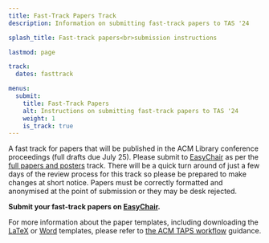 ```yaml
---
title: Fast-Track Papers Track
description: Information on submitting fast-track papers to TAS '24

splash_title: Fast-track papers<br>submission instructions

lastmod: page

track:
  dates: fasttrack

menus:
  submit:
    title: Fast-Track Papers
    alt: Instructions on submitting fast-track papers to TAS '24
    weight: 1
    is_track: true
---
```


A fast track for papers that will be published in the ACM Library conference proceedings (full drafts due July 25). Please submit to [EasyChair](/2024/submit/easychair/) as per the [full papers and posters](/2024/submit/papers-posters/) track. There will be a quick turn around of just a few days of the review process for this track so please be prepared to make changes at short notice. Papers must be correctly formatted and anonymised at the point of submission or they may be desk rejected.

**Submit your fast-track papers on [EasyChair](https://easychair.org/conferences/?conf=tas24 "EasyChair submission site for TAS '24").**

For more information about the paper templates, including downloading the [LaTeX](
https://authors.acm.org/proceedings/production-information/preparing-your-article-with-latex) or [Word](https://authors.acm.org/proceedings/production-information/preparing-your-article-with-microsoft-word) templates, please refer to [the ACM TAPS workflow](https://authors.acm.org/proceedings/production-information/taps-production-workflow "The ACM Publishing System workflow") guidance.
